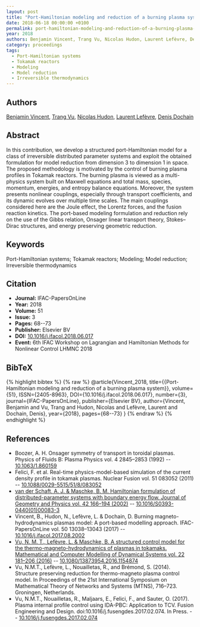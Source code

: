 ```yaml
---
layout: post
title: "Port-Hamiltonian modeling and reduction of a burning plasma system"
date: 2018-06-18 00:00:00 +0100
permalink: port-hamiltonian-modeling-and-reduction-of-a-burning-plasma-system
year: 2018
authors: Benjamin Vincent, Trang Vu, Nicolas Hudon, Laurent Lefèvre, Denis Dochain
category: proceedings
tags:
  - Port-Hamiltonian systems
  - Tokamak reactors
  - Modeling
  - Model reduction
  - Irreversible thermodynamics
---
```

 
## Authors
[Benjamin Vincent](authors/benjamin_vincent), [Trang Vu](authors/ngoc_minh_trang_vu), [Nicolas Hudon](authors/nicolas_hudon), [Laurent Lefèvre](authors/laurent_lefevre), [Denis Dochain](authors/denis_dochain)
 
## Abstract
In this contribution, we develop a structured port-Hamiltonian model for a class of irreversible distributed parameter systems and exploit the obtained formulation for model reduction from dimension 3 to dimension 1 in space. The proposed methodology is motivated by the control of burning plasma profiles in Tokamak reactors. The burning plasma is viewed as a multi-physics system built on Maxwell equations and total mass, species, momentum, energies, and entropy balance equations. Moreover, the system presents nonlinear couplings, especially through transport coefficients, and its dynamic evolves over multiple time scales. The main couplings considered here are the Joule effect, the Lorentz forces, and the fusion reaction kinetics. The port-based modeling formulation and reduction rely on the use of the Gibbs relation, Onsager linear transport theory, Stokes–Dirac structures, and energy preserving geometric reduction.
 
## Keywords
Port-Hamiltonian systems; Tokamak reactors; Modeling; Model reduction; Irreversible thermodynamics
 
## Citation
- **Journal:** IFAC-PapersOnLine
- **Year:** 2018
- **Volume:** 51
- **Issue:** 3
- **Pages:** 68--73
- **Publisher:** Elsevier BV
- **DOI:** [10.1016/j.ifacol.2018.06.017](https://doi.org/10.1016/j.ifacol.2018.06.017)
- **Event:** 6th IFAC Workshop on Lagrangian and Hamiltonian Methods for Nonlinear Control LHMNC 2018
 
## BibTeX
{% highlight bibtex %}
{% raw %}
@article{Vincent_2018,
  title={{Port-Hamiltonian modeling and reduction of a burning plasma system}},
  volume={51},
  ISSN={2405-8963},
  DOI={10.1016/j.ifacol.2018.06.017},
  number={3},
  journal={IFAC-PapersOnLine},
  publisher={Elsevier BV},
  author={Vincent, Benjamin and Vu, Trang and Hudon, Nicolas and Lefèvre, Laurent and Dochain, Denis},
  year={2018},
  pages={68--73}
}
{% endraw %}
{% endhighlight %}
 
## References
- Boozer, A. H. Onsager symmetry of transport in toroidal plasmas. Physics of Fluids B: Plasma Physics vol. 4 2845–2853 (1992) -- [10.1063/1.860159](https://doi.org/10.1063/1.860159)
- Felici, F. et al. Real-time physics-model-based simulation of the current density profile in tokamak plasmas. Nuclear Fusion vol. 51 083052 (2011) -- [10.1088/0029-5515/51/8/083052](https://doi.org/10.1088/0029-5515/51/8/083052)
- [van der Schaft, A. J. & Maschke, B. M. Hamiltonian formulation of distributed-parameter systems with boundary energy flow. Journal of Geometry and Physics vol. 42 166–194 (2002)](hamiltonian-formulation-of-distributed-parameter-systems-with-boundary-energy-flow) -- [10.1016/S0393-0440(01)00083-3](https://doi.org/10.1016/S0393-0440(01)00083-3)
- Vincent, B., Hudon, N., Lefèvre, L. & Dochain, D. Burning magneto-hydrodynamics plasmas model: A port-based modelling approach. IFAC-PapersOnLine vol. 50 13038–13043 (2017) -- [10.1016/j.ifacol.2017.08.2002](https://doi.org/10.1016/j.ifacol.2017.08.2002)
- [Vu, N. M. T., Lefèvre, L. & Maschke, B. A structured control model for the thermo-magneto-hydrodynamics of plasmas in tokamaks. Mathematical and Computer Modelling of Dynamical Systems vol. 22 181–206 (2016)](a-structured-control-model-for-the-thermo-magneto-hydrodynamics-of-plasmas-in-tokamaks) -- [10.1080/13873954.2016.1154874](https://doi.org/10.1080/13873954.2016.1154874)
- Vu, N.M.T., Lefèvre, L., Nouailletas, R., and Brémond, S. (2014). Structure preserving reduction for thermo-magneto plasma control model. In Proceedings of the 21st International Symposium on Mathematical Theory of Networks and Systems (MTNS), 716–723. Groningen, Netherlands.
- Vu, N.M.T., Nouailletas, R., Maljaars, E., Felici, F., and Sauter, O. (2017). Plasma internal profile control using IDA-PBC: Application to TCV. Fusion Engineering and Design. doi:10.1016/j.fusengdes.2017.02.074. In Press. -- [10.1016/j.fusengdes.2017.02.074](https://doi.org/10.1016/j.fusengdes.2017.02.074)

